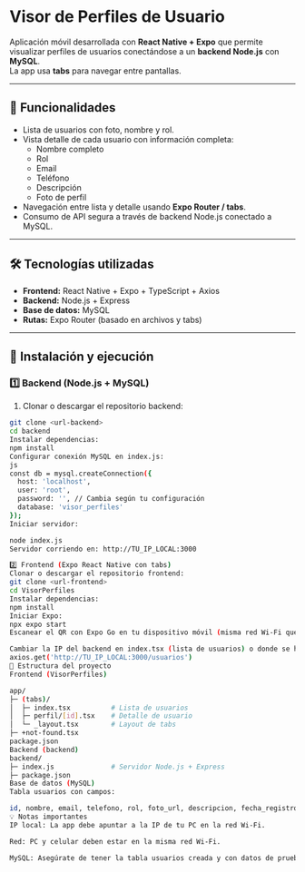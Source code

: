 
# Visor de Perfiles de Usuario

Aplicación móvil desarrollada con **React Native + Expo** que permite visualizar perfiles de usuarios conectándose a un **backend Node.js** con **MySQL**.  
La app usa **tabs** para navegar entre pantallas.

---

## 🔹 Funcionalidades

- Lista de usuarios con foto, nombre y rol.
- Vista detalle de cada usuario con información completa:
  - Nombre completo
  - Rol
  - Email
  - Teléfono
  - Descripción
  - Foto de perfil
- Navegación entre lista y detalle usando **Expo Router / tabs**.
- Consumo de API segura a través de backend Node.js conectado a MySQL.

---

## 🛠 Tecnologías utilizadas

- **Frontend:** React Native + Expo + TypeScript + Axios  
- **Backend:** Node.js + Express  
- **Base de datos:** MySQL  
- **Rutas:** Expo Router (basado en archivos y tabs)

---

## 💾 Instalación y ejecución

### 1️⃣ Backend (Node.js + MySQL)

1. Clonar o descargar el repositorio backend:

```bash
git clone <url-backend>
cd backend
Instalar dependencias:
npm install
Configurar conexión MySQL en index.js:
js
const db = mysql.createConnection({
  host: 'localhost',
  user: 'root',
  password: '', // Cambia según tu configuración
  database: 'visor_perfiles'
});
Iniciar servidor:

node index.js
Servidor corriendo en: http://TU_IP_LOCAL:3000

2️⃣ Frontend (Expo React Native con tabs)
Clonar o descargar el repositorio frontend:
git clone <url-frontend>
cd VisorPerfiles
Instalar dependencias:
npm install
Iniciar Expo:
npx expo start
Escanear el QR con Expo Go en tu dispositivo móvil (misma red Wi-Fi que el backend).

Cambiar la IP del backend en index.tsx (lista de usuarios) o donde se haga la petición:
axios.get('http://TU_IP_LOCAL:3000/usuarios')
📂 Estructura del proyecto
Frontend (VisorPerfiles)

app/
├─ (tabs)/
│  ├─ index.tsx          # Lista de usuarios
│  ├─ perfil/[id].tsx    # Detalle de usuario
│  └─ _layout.tsx        # Layout de tabs
├─ +not-found.tsx
package.json
Backend (backend)
backend/
├─ index.js              # Servidor Node.js + Express
├─ package.json
Base de datos (MySQL)
Tabla usuarios con campos:

id, nombre, email, telefono, rol, foto_url, descripcion, fecha_registro
💡 Notas importantes
IP local: La app debe apuntar a la IP de tu PC en la red Wi-Fi.

Red: PC y celular deben estar en la misma red Wi-Fi.

MySQL: Asegúrate de tener la tabla usuarios creada y con datos de prueba.

